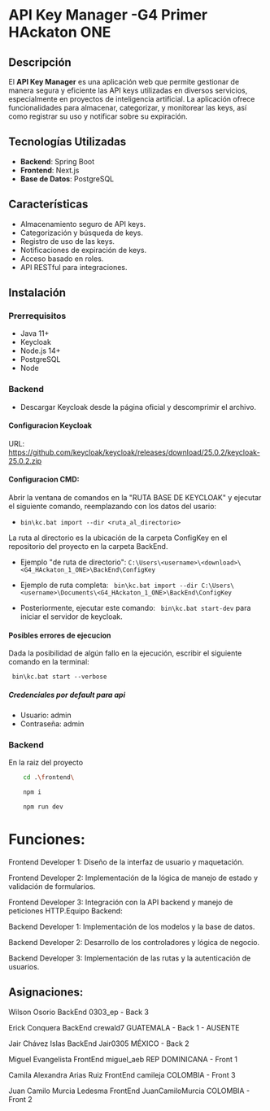 # API Key Manager -G4 Primer HAckaton ONE

## Descripción

El **API Key Manager** es una aplicación web que permite gestionar de manera segura y eficiente las API keys utilizadas
en diversos servicios, especialmente en proyectos de inteligencia artificial. La aplicación ofrece funcionalidades para
almacenar, categorizar, y monitorear las keys, así como registrar su uso y notificar sobre su expiración.

## Tecnologías Utilizadas

- **Backend**: Spring Boot
- **Frontend**: Next.js
- **Base de Datos**: PostgreSQL

## Características

- Almacenamiento seguro de API keys.
- Categorización y búsqueda de keys.
- Registro de uso de las keys.
- Notificaciones de expiración de keys.
- Acceso basado en roles.
- API RESTful para integraciones.



## Instalación

### Prerrequisitos

- Java 11+
- Keycloak
- Node.js 14+
- PostgreSQL
- Node

### Backend
- Descargar Keycloak desde la página oficial y descomprimir el archivo.

#### Configuracion Keycloak
URL: https://github.com/keycloak/keycloak/releases/download/25.0.2/keycloak-25.0.2.zip

#### Configuracion CMD:
Abrir la ventana de comandos en la "RUTA BASE DE KEYCLOAK" y ejecutar el siguiente comando,
reemplazando con los datos del usario:

- ```bin\kc.bat import --dir <ruta_al_directorio>```

La ruta al directorio es la ubicación de la carpeta ConfigKey en el repositorio del proyecto en la carpeta BackEnd.
- Ejemplo "de ruta de directorio": ```C:\Users\<username>\<download>\<G4_HAckaton_1_ONE>\BackEnd\ConfigKey```

- Ejemplo de ruta completa: ``` bin\kc.bat import --dir C:\Users\<username>\Documents\<G4_HAckaton_1_ONE>\BackEnd\ConfigKey```
- Posteriormente, ejecutar este comando: ``` bin\kc.bat start-dev``` para iniciar el servidor de keycloak.
#### Posibles errores de ejecucion
Dada la posibilidad de algún fallo en la ejecución, escribir el siguiente comando en la terminal:

``` bin\kc.bat start --verbose```

##### Credenciales por default para api
- Usuario: admin
- Contraseña: admin

### Backend
En la raiz del proyecto
```bash
    cd .\frontend\
```
```bash
    npm i
```
```bash
    npm run dev
```





# Funciones:

Frontend Developer 1: Diseño de la interfaz de usuario y maquetación.

Frontend Developer 2: Implementación de la lógica de manejo de estado y validación de formularios.

Frontend Developer 3: Integración con la API backend y manejo de peticiones HTTP.Equipo Backend:

Backend Developer 1: Implementación de los modelos y la base de datos.

Backend Developer 2: Desarrollo de los controladores y lógica de negocio.

Backend Developer 3: Implementación de las rutas y la autenticación de usuarios.

## Asignaciones:

Wilson Osorio BackEnd 0303_ep - Back 3

Erick Conquera BackEnd crewald7 GUATEMALA - Back 1 - AUSENTE

Jair Chávez Islas BackEnd Jair0305 MÉXICO - Back 2

Miguel Evangelista FrontEnd miguel_aeb REP DOMINICANA - Front 1

Camila Alexandra Arias Ruiz FrontEnd camileja COLOMBIA - Front 3

Juan Camilo Murcia Ledesma FrontEnd JuanCamiloMurcia COLOMBIA - Front 2
